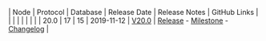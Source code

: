 | Node | Protocol | Database | Release Date | Release Notes | GitHub Links | 
|      |          |          |              | 				|			   |
| 20.0 | 17       | 15       | 2019-11-12   | [V20.0](/releases/previous-release-notes/#v200) | [Release](https://github.com/nanocurrency/nano-node/releases/tag/V20.0) - [Milestone](https://github.com/nanocurrency/nano-node/milestone/10) - [Changelog](https://github.com/nanocurrency/nano-node/compare/V19.0...V20.0) | 